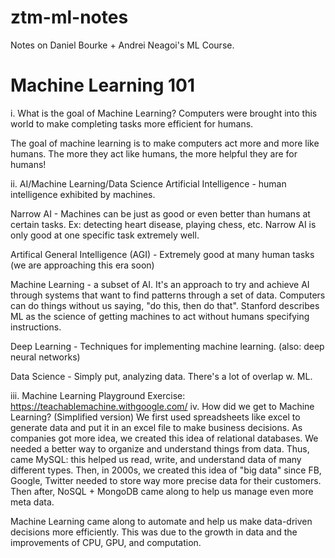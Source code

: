 # ztm-ml-notes
Notes on Daniel Bourke + Andrei Neagoi's ML Course.

# Machine Learning 101 
i. What is the goal of Machine Learning?
Computers were brought into this world to make completing tasks more efficient for humans.

The goal of machine learning is to make computers act more and more like humans. The more they act like humans, the more helpful they are for humans!

ii. AI/Machine Learning/Data Science
Artificial Intelligence - human intelligence exhibited by machines.

Narrow AI - Machines can be just as good or even better than humans at certain tasks. Ex: detecting heart disease, playing chess, etc. Narrow AI is only good at one specific task extremely well.

Artifical General Intelligence (AGI) - Extremely good at many human tasks (we are approaching this era soon)

Machine Learning - a subset of AI. It's an approach to try and achieve AI through systems that want to find patterns through a set of data. Computers can do things without us saying, "do this, then do that". Stanford describes ML as the science of getting machines to act without humans specifying instructions.

Deep Learning - Techniques for implementing machine learning. (also: deep neural networks)

Data Science - Simply put, analyzing data. There's a lot of overlap w. ML.

iii. Machine Learning Playground Exercise: https://teachablemachine.withgoogle.com/
iv. How did we get to Machine Learning?
(Simplified version) We first used spreadsheets like excel to generate data and put it in an excel file to make business decisions. As companies got more idea, we created this idea of relational databases. We needed a better way to organize and understand things from data. Thus, came MySQL: this helped us read, write, and understand data of many different types. Then, in 2000s, we created this idea of "big data" since FB, Google, Twitter needed to store way more precise data for their customers. Then after, NoSQL + MongoDB came along to help us manage even more meta data.

Machine Learning came along to automate and help us make data-driven decisions more efficiently. This was due to the growth in data and the improvements of CPU, GPU, and computation.
